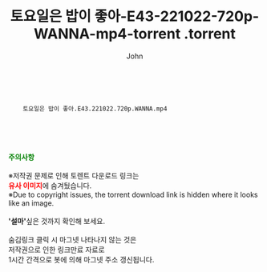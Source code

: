 ﻿---
layout: post
title:  "                   토요일은 밥이 좋아-E43-221022-720p-WANNA-mp4-torrent                .torrent"
author: John
categories: [ TV ]
tags: [  ]
image:  
description: "                   토요일은 밥이 좋아-E43-221022-720p-WANNA-mp4-torrent                 torrent 정보 공유"
toc: true
toc_sticky: true
---

<br>

        토요일은 밥이 좋아.E43.221022.720p.WANNA.mp4    
    
<br><br><br>
<p data-ke-size="size16"><b><span style="color: green;">주의사항</span></b><br /><br />※저작권 문제로 인해 토렌트 다운로드 링크는<br /><b><span style="color: red;">유사 이미지</span></b>에 숨겨뒀습니다.<br />※Due to copyright issues, the torrent download link is hidden where it looks like an image.<br /><br /><b>'설마'</b>싶은 것까지 확인해 보세요.<br /><br />숨김링크 클릭 시 마그넷 나타나지 않는 것은<br />저작권으로 인한 링크만료 자료로<br />1시간 간격으로 봇에 의해 마그넷 주소 갱신됩니다.</p>

